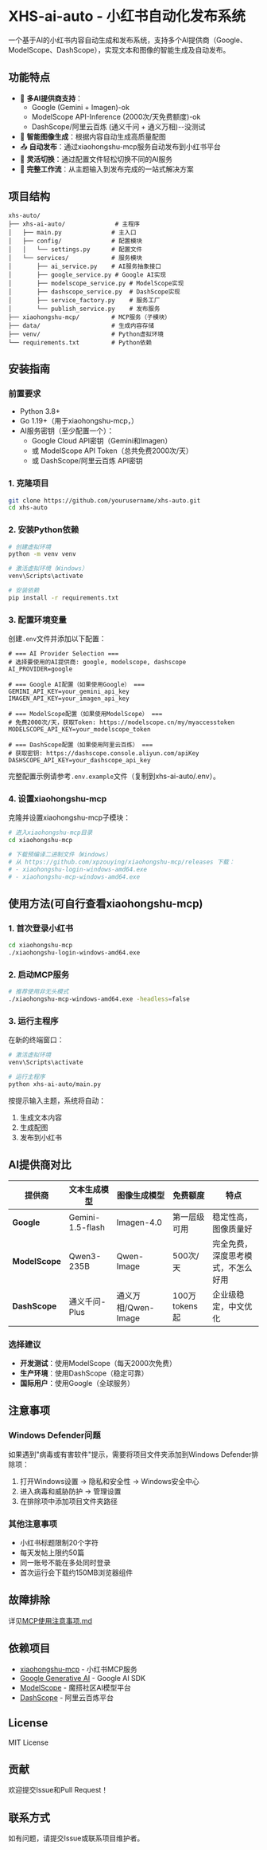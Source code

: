 # XHS-ai-auto - 小红书自动化发布系统

一个基于AI的小红书内容自动生成和发布系统，支持多个AI提供商（Google、ModelScope、DashScope），实现文本和图像的智能生成及自动发布。

## 功能特点

- 🤖 **多AI提供商支持**：
  - Google (Gemini + Imagen)-ok
  - ModelScope API-Inference (2000次/天免费额度)-ok
  - DashScope/阿里云百炼 (通义千问 + 通义万相)--没测试
- 🎨 **智能图像生成**：根据内容自动生成高质量配图
- 📤 **自动发布**：通过xiaohongshu-mcp服务自动发布到小红书平台
- 🔄 **灵活切换**：通过配置文件轻松切换不同的AI服务
- 📝 **完整工作流**：从主题输入到发布完成的一站式解决方案

## 项目结构

```
xhs-auto/
├── xhs-ai-auto/              # 主程序
│   ├── main.py              # 主入口
│   ├── config/              # 配置模块
│   │   └── settings.py      # 配置文件
│   └── services/            # 服务模块
│       ├── ai_service.py    # AI服务抽象接口
│       ├── google_service.py # Google AI实现
│       ├── modelscope_service.py # ModelScope实现
│       ├── dashscope_service.py  # DashScope实现
│       ├── service_factory.py    # 服务工厂
│       └── publish_service.py    # 发布服务
├── xiaohongshu-mcp/         # MCP服务（子模块）
├── data/                    # 生成内容存储
├── venv/                    # Python虚拟环境
└── requirements.txt         # Python依赖
```

## 安装指南

### 前置要求

- Python 3.8+
- Go 1.19+（用于xiaohongshu-mcp，）
- AI服务密钥（至少配置一个）：
  - Google Cloud API密钥（Gemini和Imagen）
  - 或 ModelScope API Token（总共免费2000次/天）
  - 或 DashScope/阿里云百炼 API密钥

### 1. 克隆项目

```bash
git clone https://github.com/yourusername/xhs-auto.git
cd xhs-auto
```

### 2. 安装Python依赖

```bash
# 创建虚拟环境
python -m venv venv

# 激活虚拟环境（Windows）
venv\Scripts\activate

# 安装依赖
pip install -r requirements.txt
```

### 3. 配置环境变量

创建`.env`文件并添加以下配置：

```env
# === AI Provider Selection ===
# 选择要使用的AI提供商: google, modelscope, dashscope
AI_PROVIDER=google

# === Google AI配置（如果使用Google） ===
GEMINI_API_KEY=your_gemini_api_key
IMAGEN_API_KEY=your_imagen_api_key

# === ModelScope配置（如果使用ModelScope） ===
# 免费2000次/天，获取Token: https://modelscope.cn/my/myaccesstoken
MODELSCOPE_API_KEY=your_modelscope_token

# === DashScope配置（如果使用阿里云百炼） ===
# 获取密钥: https://dashscope.console.aliyun.com/apiKey
DASHSCOPE_API_KEY=your_dashscope_api_key
```

完整配置示例请参考`.env.example`文件（复制到xhs-ai-auto/.env）。

### 4. 设置xiaohongshu-mcp

克隆并设置xiaohongshu-mcp子模块：

```bash
# 进入xiaohongshu-mcp目录
cd xiaohongshu-mcp

# 下载预编译二进制文件（Windows）
# 从 https://github.com/xpzouying/xiaohongshu-mcp/releases 下载：
# - xiaohongshu-login-windows-amd64.exe
# - xiaohongshu-mcp-windows-amd64.exe
```

## 使用方法(可自行查看xiaohongshu-mcp)

### 1. 首次登录小红书

```bash
cd xiaohongshu-mcp
./xiaohongshu-login-windows-amd64.exe
```

### 2. 启动MCP服务

```bash
# 推荐使用非无头模式
./xiaohongshu-mcp-windows-amd64.exe -headless=false
```

### 3. 运行主程序

在新的终端窗口：

```bash
# 激活虚拟环境
venv\Scripts\activate

# 运行主程序
python xhs-ai-auto/main.py
```

按提示输入主题，系统将自动：
1. 生成文本内容
2. 生成配图
3. 发布到小红书

## AI提供商对比

| 提供商 | 文本生成模型 | 图像生成模型 | 免费额度 | 特点 |
|--------|-------------|-------------|----------|------|
| **Google** | Gemini-1.5-flash | Imagen-4.0 | 第一层级可用 | 稳定性高，图像质量好 |
| **ModelScope** | Qwen3-235B | Qwen-Image | 500次/天 | 完全免费，深度思考模式，不怎么好用 |
| **DashScope** | 通义千问-Plus | 通义万相/Qwen-Image | 100万tokens起 | 企业级稳定，中文优化 |

### 选择建议

- **开发测试**：使用ModelScope（每天2000次免费）
- **生产环境**：使用DashScope（稳定可靠）
- **国际用户**：使用Google（全球服务）

## 注意事项

### Windows Defender问题

如果遇到"病毒或有害软件"提示，需要将项目文件夹添加到Windows Defender排除项：

1. 打开Windows设置 → 隐私和安全性 → Windows安全中心
2. 进入病毒和威胁防护 → 管理设置
3. 在排除项中添加项目文件夹路径

### 其他注意事项

- 小红书标题限制20个字符
- 每天发帖上限约50篇
- 同一账号不能在多处同时登录
- 首次运行会下载约150MB浏览器组件

## 故障排除

详见[MCP使用注意事项.md](./MCP使用注意事项.md)

## 依赖项目

- [xiaohongshu-mcp](https://github.com/xpzouying/xiaohongshu-mcp) - 小红书MCP服务
- [Google Generative AI](https://github.com/googleapis/python-genai) - Google AI SDK
- [ModelScope](https://modelscope.cn) - 魔搭社区AI模型平台
- [DashScope](https://dashscope.aliyun.com) - 阿里云百炼平台

## License

MIT License

## 贡献

欢迎提交Issue和Pull Request！

## 联系方式

如有问题，请提交Issue或联系项目维护者。
